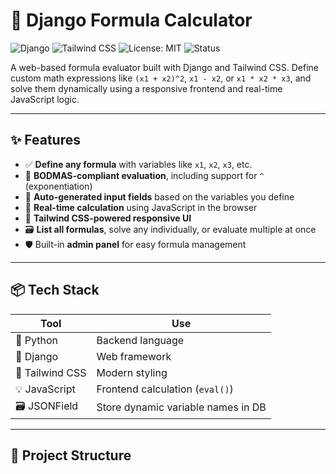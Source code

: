 # 🧮 Django Formula Calculator

![Django](https://img.shields.io/badge/Django-4.2-blue?logo=django)
![Tailwind CSS](https://img.shields.io/badge/TailwindCSS-3.x-teal?logo=tailwindcss)
![License: MIT](https://img.shields.io/badge/License-MIT-green.svg)
![Status](https://img.shields.io/badge/status-active-success)

A web-based formula evaluator built with Django and Tailwind CSS. Define custom math expressions like `(x1 + x2)^2`, `x1 - x2`, or `x1 * x2 * x3`, and solve them dynamically using a responsive frontend and real-time JavaScript logic.

---

## ✨ Features

- ✅ **Define any formula** with variables like `x1`, `x2`, `x3`, etc.
- 🧮 **BODMAS-compliant evaluation**, including support for `^` (exponentiation)
- 🎯 **Auto-generated input fields** based on the variables you define
- 📲 **Real-time calculation** using JavaScript in the browser
- 🎨 **Tailwind CSS-powered responsive UI**
- 🗃️ **List all formulas**, solve any individually, or evaluate multiple at once
- 🛡️ Built-in **admin panel** for easy formula management

---

## 📦 Tech Stack

| Tool           | Use                                  |
|----------------|---------------------------------------|
| 🐍 Python      | Backend language                      |
| 🧬 Django      | Web framework                         |
| 🎨 Tailwind CSS| Modern styling                        |
| 💡 JavaScript  | Frontend calculation (`eval()`)       |
| 🗃️ JSONField   | Store dynamic variable names in DB    |

---

## 📁 Project Structure


